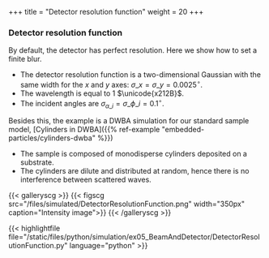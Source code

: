 +++
title = "Detector resolution function"
weight = 20
+++

### Detector resolution function

By default, the detector has perfect resolution.
Here we show how to set a finite blur.

* The detector resolution function is a two-dimensional Gaussian with the same width for the $x$ and $y$ axes: $\sigma\_x = \sigma\_y = 0.0025^{\circ}$.
* The wavelength is equal to $1$ $\unicode{x212B}$.
* The incident angles are $\sigma_{\alpha\_i} = \sigma\_{\phi\_i} = 0.1^{\circ}$.

Besides this, the example is a DWBA simulation for our standard sample model,
 [Cylinders in DWBA]({{% ref-example "embedded-particles/cylinders-dwba" %}})

* The sample is composed of monodisperse cylinders deposited on a substrate.
* The cylinders are dilute and distributed at random,
  hence there is no interference between scattered waves.

{{< galleryscg >}}
{{< figscg src="/files/simulated/DetectorResolutionFunction.png" width="350px" caption="Intensity image">}}
{{< /galleryscg >}}

{{< highlightfile file="/static/files/python/simulation/ex05_BeamAndDetector/DetectorResolutionFunction.py" language="python" >}}
